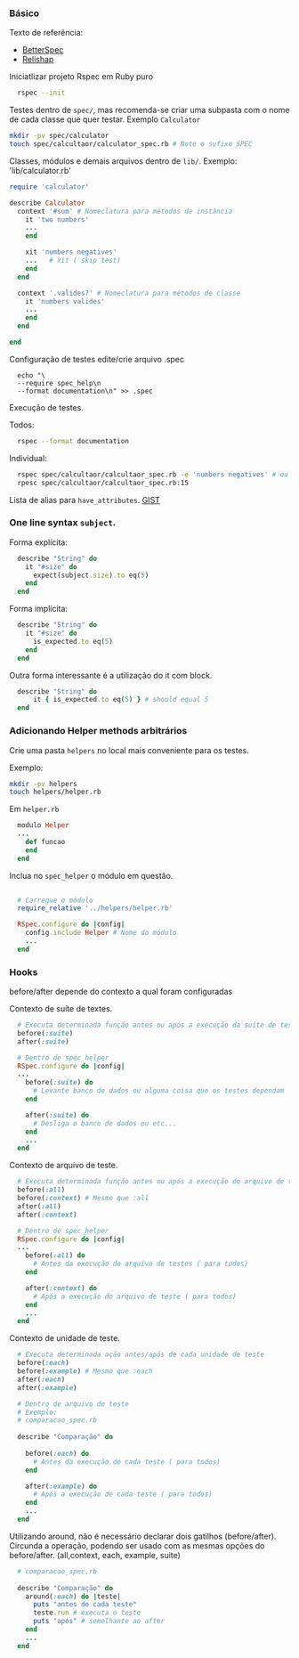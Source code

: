 ### Básico

Texto de referência:

+ [BetterSpec](http://www.betterspecs.org/)
+ [Relishap](https://relishapp.com/rspec/)

Iniciatlizar projeto Rspec em Ruby puro
```zsh
  rspec --init
```

Testes dentro de `spec/`, mas recomenda-se criar uma subpasta
com o nome de cada classe que quer testar. Exemplo `Calculator`

```zsh
mkdir -pv spec/calculator
touch spec/calcultaor/calculator_spec.rb # Note o sufixo SPEC 
```

Classes, módulos e demais arquivos dentro de `lib/`.
Exemplo: 'lib/calculator.rb'

```ruby
require 'calculator'

describe Calculator
  context '#sum' # Nomeclatura para métodos de instância
    it 'two numbers'
    ...
    end

    xit 'numbers negatives'
    ...   # xit ( skip test)
    end
  end

  context '.valides?' # Nomeclatura para métodos de classe
    it 'numbers valides'
    ...
    end
  end

end

```

Configuração de testes edite/crie arquivo .spec
```
  echo "\
  --require spec_help\n
  --format documentation\n" >> .spec
```


Execução de testes.


Todos:

```zsh
  rspec --format documentation
```

Individual:
```zsh
  rspec spec/calcultaor/calcultaor_spec.rb -e 'numbers negatives' # ou
  rpesc spec/calcultaor/calcultaor_spec.rb:15 

```

Lista de alias para `have_attributes`. [GIST](https://gist.github.com/JunichiIto/f603d3fbfcf99b914f86)

### One line syntax `subject`.

Forma explícita:

```ruby
  describe "String" do
    it "#size" do
      expect(subject.size).to eq(5)
    end
  end
```

Forma implícita:

```ruby
  describe "String" do
    it "#size" do
      is_expected.to eq(5)
    end
  end
```

Outra forma interessante é a utilização do it com block.

```ruby
  describe "String" do
      it { is_expected.to eq(5) } # should equal 5
  end
```


### Adicionando Helper methods arbitrários

Crie uma pasta `helpers` no local mais conveniente para os testes.

Exemplo:

```zsh
mkdir -pv helpers
touch helpers/helper.rb
```
Em `helper.rb`

```ruby
  modulo Helper
  ...
    def funcao
    end
  end
```

Inclua no `spec_helper` o módulo em questão.

```ruby
  
  # Carregue o módulo
  require_relative '../helpers/helper.rb'

  RSpec.configure do |config|
    config.include Helper # Nome do módulo
    ...
  end
```

### Hooks
before/after depende do contexto a qual foram configuradas

Contexto de suíte de textes.

```ruby
  # Executa determinada função antes ou após a execução da suíte de testes
  before(:suite)
  after(:suite)

  # Dentro de spec_helper
  RSpec.configure do |config|
  ...
    before(:suite) do 
      # Levante banco de dados ou alguma coisa que os testes dependam
    end

    after(:suite) do
      # Desliga o banco de dados ou etc...
    end
    ...
  end
```

Contexto de arquivo de teste.

```ruby
  # Executa determinada função antes ou após a execução do arquivo de testes
  before(:all)
  before(:context) # Mesmo que :all
  after(:all)
  after(:context)

  # Dentro de spec_helper
  RSpec.configure do |config|
  ...
    before(:all) do 
      # Antes da execução do arquivo de testes ( para todos)
    end

    after(:context) do
      # Após a execução do arquivo de teste ( para todos) 
    end
    ...
  end
```

Contexto de unidade de teste.

```ruby
  # Executa determinada ação antes/após de cada unidade de teste
  before(:each)
  before(:example) # Mesmo que :each
  after(:each)
  after(:example)

  # Dentro de arquivo de teste 
  # Exemplo:
  # comparacao_spec.rb
  
  describe "Comparação" do 
  
    before(:each) do 
      # Antes da execução de cada teste ( para todos)
    end

    after(:example) do
      # Após a execução de cada teste ( para todos) 
    end
    ...
  end
```

Utilizando around, não é necessário declarar dois gatilhos (before/after). Circunda a operação, podendo
ser usado com as mesmas opções do before/after. (all,context, each, example, suite)

```ruby
  # comparacao_spec.rb
  
  describe "Comparação" do 
    around(:each) do |teste|
      puts "antes de cada teste"
      teste.run # executa o teste
      puts "após" # semelhante ao after
    end 
    ...
  end
```
